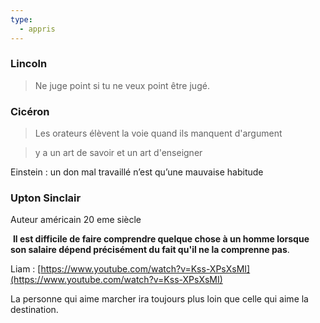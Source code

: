 ```yaml
---
type:
  - appris
---
```

  

### Lincoln

> Ne juge point si tu ne veux point être jugé.


### Cicéron

> Les orateurs élèvent la voie quand ils manquent d'argument

> y a un art de savoir et un art d'enseigner

Einstein : un don mal travaillé n’est qu’une mauvaise habitude
  

### Upton Sinclair

Auteur américain 20 eme siècle

 **Il est difficile de faire comprendre quelque chose à un homme lorsque son salaire dépend précisément du fait qu'il ne la comprenne pas**.

  

Liam : [https://www.youtube.com/watch?v=Kss-XPsXsMI](https://www.youtube.com/watch?v=Kss-XPsXsMI)

La personne qui aime marcher ira toujours plus loin que celle qui aime la destination.